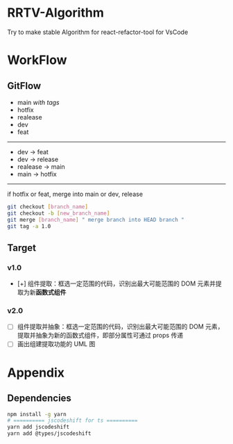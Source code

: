 # RRTV-Algorithm
Try to make stable Algorithm for react-refactor-tool for VsCode

# WorkFlow

## GitFlow

- main *with tags*
- hotfix
- realease 
- dev
- feat
---

- dev -> feat
- dev -> release
- realease -> main
- main -> hotfix

---

if hotfix or feat, merge into main or dev, release

```bash
git checkout [branch_name]
git checkout -b [new_branch_name]
git merge [branch_name] " merge branch into HEAD branch "
git tag -a 1.0
```

## Target

### v1.0 

- [+] 组件提取：框选一定范围的代码，识别出最大可能范围的 DOM 元素并提取为新**函数式组件**

### v2.0

- [ ] 组件提取并抽象：框选一定范围的代码，识别出最大可能范围的 DOM 元素，提取并抽象为新的函数式组件，即部分属性可通过 props 传递
- [ ] 画出组建提取功能的 UML 图
# Appendix

## Dependencies

```bash
npm install -g yarn
# ========== jscodeshift for ts ==========
yarn add jscodeshift
yarn add @types/jscodeshift 
```
